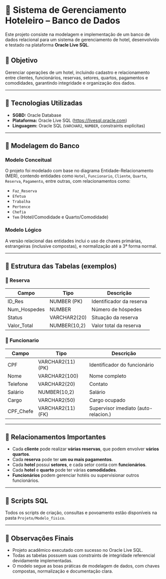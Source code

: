 # 🏨 Sistema de Gerenciamento Hoteleiro – Banco de Dados

Este projeto consiste na modelagem e implementação de um banco de dados relacional para um sistema de gerenciamento de hotel, desenvolvido e testado na plataforma **Oracle Live SQL**.

## 📌 Objetivo

Gerenciar operações de um hotel, incluindo cadastro e relacionamento entre clientes, funcionários, reservas, setores, quartos, pagamentos e comodidades, garantindo integridade e organização dos dados.

---

## 🧱 Tecnologias Utilizadas

- **SGBD:** Oracle Database
- **Plataforma:** Oracle Live SQL (https://livesql.oracle.com)
- **Linguagem:** Oracle SQL (`VARCHAR2`, `NUMBER`, constraints explícitas)

---

## 🧩 Modelagem do Banco

### Modelo Conceitual

O projeto foi modelado com base no diagrama Entidade-Relacionamento (MER), contendo entidades como `Hotel`, `Funcionario`, `Cliente`, `Quarto`, `Reserva`, `Pagamento`, entre outras, com relacionamentos como:

- `Faz_Reserva`
- `Efetua`
- `Trabalha`
- `Pertence`
- `Chefia`
- `Tem` (Hotel/Comodidade e Quarto/Comodidade)

### Modelo Lógico

A versão relacional das entidades inclui o uso de chaves primárias, estrangeiras (inclusive compostas), e normalização até a 3ª forma normal.

---

## 📄 Estrutura das Tabelas (exemplos)

### 🔹 Reserva

| Campo        | Tipo          | Descrição                        |
|--------------|---------------|----------------------------------|
| ID_Res       | NUMBER (PK)   | Identificador da reserva         |
| Num_Hospedes | NUMBER        | Número de hóspedes               |
| Status       | VARCHAR2(20)  | Situação da reserva              |
| Valor_Total  | NUMBER(10,2)  | Valor total da reserva           |

### 🔹 Funcionario

| Campo       | Tipo              | Descrição                           |
|-------------|-------------------|--------------------------------------|
| CPF         | VARCHAR2(11) (PK) | Identificador do funcionário         |
| Nome        | VARCHAR2(100)     | Nome completo                        |
| Telefone    | VARCHAR2(20)      | Contato                             |
| Salário     | NUMBER(10,2)      | Salário                             |
| Cargo       | VARCHAR2(50)      | Cargo ocupado                        |
| CPF_Chefe   | VARCHAR2(11) (FK) | Supervisor imediato (auto-relacion.) |

---

## 🔗 Relacionamentos Importantes

- Cada **cliente** pode realizar **várias reservas**, que podem envolver **vários quartos**.
- Cada **reserva** pode ter **um ou mais pagamentos**.
- Cada **hotel** possui **setores**, e cada setor conta com **funcionários**.
- Cada **hotel** e **quarto** pode ter várias **comodidades**.
- **Funcionários** podem gerenciar hotéis ou supervisionar outros funcionários.

---

## 📂 Scripts SQL

Todos os scripts de criação, consultas e povoamento estão disponíveis na pasta `Projeto/Modelo_fisico`.

---

## 📌 Observações Finais

- Projeto acadêmico executado com sucesso no Oracle Live SQL.
- Todas as tabelas possuem suas constraints de integridade referencial devidamente implementadas.
- O modelo segue as boas práticas de modelagem de dados, com chaves compostas, normalização e documentação clara.
